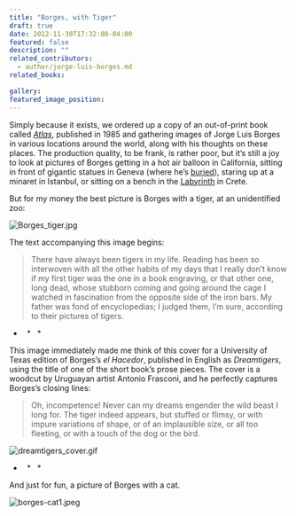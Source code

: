 ```yaml
---
title: "Borges, with Tiger"
draft: true
date: 2012-11-30T17:32:00-04:00
featured: false
description: ""
related_contributors:
  - author/jorge-luis-borges.md
related_books:

gallery:
featured_image_position: 
---
```


Simply because it exists, we ordered up a copy of an out-of-print book called [_Atlas_](http://www.amazon.com/Atlas-Jorge-Luis-Borges/dp/0525243445/ref=sr_1_1?ie=UTF8&qid=1354296856&sr=8-1&keywords=borges+atlas), published in 1985 and gathering images of Jorge Luis Borges in various locations around the world, along with his thoughts on these places. The production quality, to be frank, is rather poor, but it’s still a joy to look at pictures of Borges getting in a hot air balloon in California, sitting in front of gigantic statues in Geneva (where he’s [buried](http://www.gettyimages.com/detail/news-photo/the-tombstone-of-argentinian-writer-jorge-luis-borges-in-news-photo/84737062)), staring up at a minaret in Istanbul, or sitting on a bench in the [Labyrinth](http://ndbooks.com/book/labyrinths) in Crete.

But for my money the best picture is Borges with a tiger, at an unidentified zoo:

![Borges_tiger.jpg](http://ndbooks.com/images/journal/Borges_tiger.jpg)

The text accompanying this image begins:

> There have always been tigers in my life. Reading has been so interwoven with all the other habits of my days that I really don’t know if my first tiger was the one in a book engraving, or that other one, long dead, whose stubborn coming and going around the cage I watched in fascination from the opposite side of the iron bars. My father was fond of encyclopedias; I judged them, I’m sure, according to their pictures of tigers.

*   *   *

This image immediately made me think of this cover for a University of Texas edition of Borges’s _el Hacedor_, published in English as _Dreamtigers_, using the title of one of the short book’s prose pieces. The cover is a woodcut by Uruguayan artist Antonio Frasconi, and he perfectly captures Borges’s closing lines:

> Oh, incompetence! Never can my dreams engender the wild beast I long for. The tiger indeed appears, but stuffed or flimsy, or with impure variations of shape, or of an implausible size, or all too fleeting, or with a touch of the dog or the bird.

![dreamtigers_cover.gif](http://ndbooks.com/images/journal/dreamtigers_cover.gif)

*   *   *

And just for fun, a picture of Borges with a cat. 

![borges-cat1.jpeg](http://ndbooks.com/images/journal/borges-cat1.jpeg)

